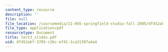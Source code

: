 ```yaml
---
content_type: resource
description: ''
file: null
file_location: /coursemedia/11-945-springfield-studio-fall-2005/df452abf3785c26ce7411ca31397a4a4_lect3_slides.pdf
file_type: application/pdf
resourcetype: Document
title: lect3_slides.pdf
uid: df452abf-3785-c26c-e741-1ca31397a4a4
---
```

